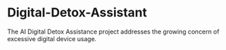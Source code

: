 # Digital-Detox-Assistant
The AI Digital Detox Assistance project addresses the growing concern of excessive digital device usage.
